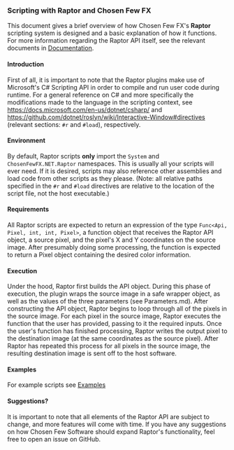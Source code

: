 

### Scripting with Raptor and Chosen Few FX

This document gives a brief overview of how Chosen Few FX's **Raptor** scripting system is designed and a basic explanation of how it functions.  For more information regarding the Raptor API itself, see the relevant documents in [Documentation](../Documentation).  

#### Introduction

First of all, it is important to note that the Raptor plugins make use of Microsoft's C# Scripting API in order to compile and run user code during runtime.  For a general reference on C# and more specifically the modifications made to the language in the scripting context, see https://docs.microsoft.com/en-us/dotnet/csharp/ and https://github.com/dotnet/roslyn/wiki/Interactive-Window#directives (relevant sections: `#r` and `#load`), respectively.  

#### Environment

By default, Raptor scripts **only** import the `System` and `ChosenFewFX.NET.Raptor` namespaces.  This is usually all your scripts will ever need.  If it is desired, scripts may also reference other assemblies and load code from other scripts as they please.  (Note: all relative paths specified in the `#r` and `#load` directives are relative to the location of the script file, not the host executable.)

#### Requirements

All Raptor scripts are expected to return an expression of the type `Func<Api, Pixel, int, int, Pixel>`, a function object that receives the Raptor API object, a source pixel, and the pixel's X and Y coordinates on the source image.  After presumably doing some processing, the function is expected to return a Pixel object containing the desired color information.  

#### Execution

Under the hood, Raptor first builds the API object.  During this phase of execution, the plugin wraps the source image in a safe wrapper object, as well as the values of the three parameters (see Parameters.md).  After constructing the API object, Raptor begins to loop through all of the pixels in the source image.  For each pixel in the source image, Raptor executes the function that the user has provided, passing to it the required inputs.  Once the user's function has finished processing, Raptor writes the output pixel to the destination image (at the same coordinates as the source pixel).  After Raptor has repeated this process for all pixels in the source image, the resulting destination image is sent off to the host software.  

#### Examples

For example scripts see [Examples](../Examples)

#### Suggestions?

It is important to note that all elements of the Raptor API are subject to change, and more features will come with time.  If you have any suggestions on how Chosen Few Software should expand Raptor's functionality, feel free to open an issue on GitHub.  